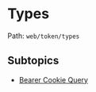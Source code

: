 # Types

Path: `web/token/types`

## Subtopics
- [Bearer Cookie Query](./bearer_cookie_query/README.md)
